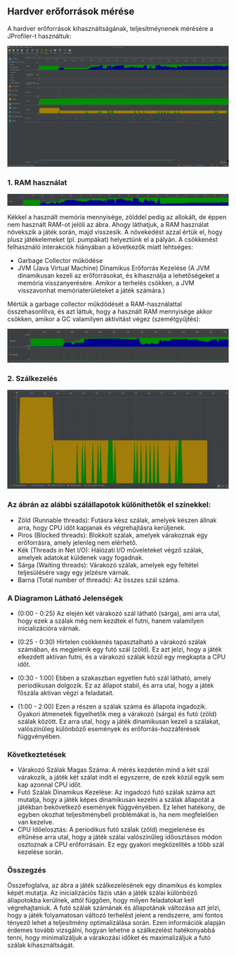 ## Hardver erőforrások mérése
A hardver erőforrások kihasználtságának, teljesítméynenek mérésére a JProfiler-t használtuk:

![](JMeter.png)

### 1. RAM használat
![](RAM.png)

Kékkel a használt memória mennyisége, zölddel pedig az allokált, de éppen nem használt RAM-ot jelöli az ábra. 
Ahogy láthatjuk, a RAM használat növekszik a játék során, majd visszesik. A növekedést azzal értük el, hogy plusz játékelemeket (pl. pumpákat) helyeztünk el a pályán. A csökkenést felhasználó interakciók hiányában a következők miatt lehtséges: 
- Garbage Collector működése
- JVM (Java Virtual Machine) Dinamikus Erőforrás Kezelése (A JVM dinamikusan kezeli az erőforrásokat, és kihasználja a lehetőségeket a memória visszanyerésére. Amikor a terhelés csökken, a JVM visszavonhat memóriaterületeket a játék számára.)

Mértük a garbage collector műkdödését a RAM-használattal összehasonlítva, és azt láttuk, hogy a használt RAM mennyisége akkor csökken, amikor a GC valamilyen aktivitást végez (szemétgyűjtés):

![](GC_collector.png)

### 2. Szálkezelés
![](Thread.png)

### Az ábrán az alábbi szálállapotok különíthetők el színekkel:

- Zöld (Runnable threads): Futásra kész szálak, amelyek készen állnak arra, hogy CPU időt kapjanak és végrehajtásra kerüljenek.
- Piros (Blocked threads): Blokkolt szálak, amelyek várakoznak egy erőforrásra, amely jelenleg nem elérhető.
- Kék (Threads in Net I/O): Hálózati I/O műveleteket végző szálak, amelyek adatokat küldenek vagy fogadnak.
- Sárga (Waiting threads): Várakozó szálak, amelyek egy feltétel teljesülésére vagy egy jelzésre várnak.
- Barna (Total number of threads): Az összes szál száma.

### A Diagramon Látható Jelenségek

- (0:00 - 0:25)
        Az elején két várakozó szál látható (sárga), ami arra utal, hogy ezek a szálak még nem kezdtek el futni, hanem valamilyen inicializációra várnak.

- (0:25 - 0:30)
        Hirtelen csökkenés tapasztalható a várakozó szálak számában, és megjelenik egy futó szál (zöld). Ez azt jelzi, hogy a játék elkezdett aktívan futni, és a várakozó szálak közül egy megkapta a CPU időt.

- (0:30 - 1:00)
        Ebben a szakaszban egyetlen futó szál látható, amely periodikusan dolgozik. Ez az állapot stabil, és arra utal, hogy a játék főszála aktívan végzi a feladatait.

- (1:00 - 2:00)
        Ezen a részen a szálak száma és állapota ingadozik. Gyakori átmenetek figyelhetők meg a várakozó (sárga) és futó (zöld) szálak között. Ez arra utal, hogy a játék dinamikusan kezeli a szálakat, valószínűleg különböző események és erőforrás-hozzáférések függvényében.

### Következtetések

- Várakozó Szálak Magas Száma: A mérés kezdetén mind a két szál várakozik, a játék két szálat indít el egyszerre, de ezek közül egyik sem kap azonnal CPU időt.
- Futó Szálak Dinamikus Kezelése: Az ingadozó futó szálak száma azt mutatja, hogy a játék képes dinamikusan kezelni a szálak állapotát a játékban bekövetkező események függvényében. Ez lehet hatékony, de egyben okozhat teljesítménybeli problémákat is, ha nem megfelelően van kezelve.
- CPU Időelosztás: A periodikus futó szálak (zöld) megjelenése és eltűnése arra utal, hogy a játék szálai valószínűleg időosztásos módon osztoznak a CPU erőforrásain. Ez egy gyakori megközelítés a több szál kezelése során.

### Összegzés

Összefoglalva, az ábra a játék szálkezelésének egy dinamikus és komplex képét mutatja. Az inicializációs fázis után a játék szálai különböző állapotokba kerülnek, attól függően, hogy milyen feladatokat kell végrehajtaniuk. A futó szálak számának és állapotának változása azt jelzi, hogy a játék folyamatosan változó terhelést jelent a rendszerre, ami fontos tényező lehet a teljesítmény optimalizálása során. Ezen információk alapján érdemes tovább vizsgálni, hogyan lehetne a szálkezelést hatékonyabbá tenni, hogy minimalizáljuk a várakozási időket és maximalizáljuk a futó szálak kihasználtságát.